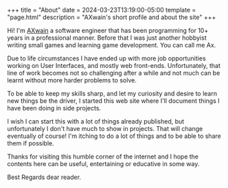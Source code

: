 +++
title = "About"
date = 2024-03-23T13:19:00-05:00
template = "page.html"
description = "AXwain's short profile and about the site"
+++

Hi! I'm [AXwain](https://github.com/axwain) a software engineer that has been programming for 10+ years in a professional manner. Before that I was just another hobbyist writing small games and learning game development. You can call me Ax.

Due to life circumstances I have ended up with more job opportunities working on User Interfaces, and mostly web front-ends. Unfortunately, that line of work becomes not so challenging after a while and not much can be learnt without more harder problems to solve.

To be able to keep my skills sharp, and let my curiosity and desire to learn new things be the driver, I started this web site where I'll document things I have been doing in side projects.

I wish I can start this with a lot of things already published, but unfortunately I don't have much to show in projects. That will change eventually of course! I'm itching to do a lot of things and to be able to share them if possible.

Thanks for visiting this humble corner of the internet and I hope the contents here can be useful, entertaining or educative in some way.

Best Regards dear reader.
